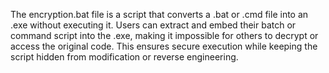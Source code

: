 The encryption.bat file is a script that converts a .bat or .cmd file into an .exe without executing it.
Users can extract and embed their batch or command script into the .exe, making it impossible for others to decrypt or access the original code.
This ensures secure execution while keeping the script hidden from modification or reverse engineering.
